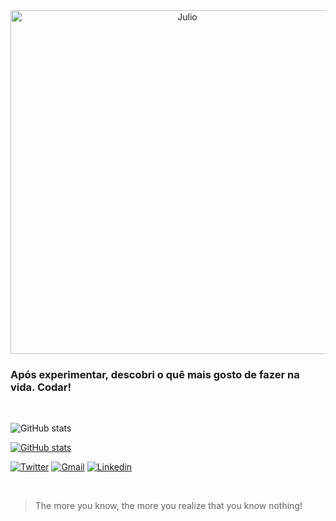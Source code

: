 <div align="center">
  <img alt="Julio" width=550" src="https://cdn.discordapp.com/attachments/979089537756176397/991943859070312468/unknown.png">
</div>

### Após experimentar, descobri o quê mais gosto de fazer na vida. Codar!

<br>

![GitHub stats](https://github-readme-stats.vercel.app/api?username=ojuliocesar&show_icons=true&theme=github_dark)

[![GitHub stats](https://github-readme-stats.vercel.app/api/top-langs/?username=ojuliocesar&layout=compact&theme=github_dark)](https://github.com/anuraghazra/github-readme-stats)

[![Twitter](https://img.shields.io/badge/Twitter-1DA1F2?style=for-the-badge&logo=twitter&logoColor=white)](https://twitter.com/MoyoShoyo)
[![Gmail](https://img.shields.io/badge/Gmail-D14836?style=for-the-badge&logo=gmail&logoColor=white)](mailto:juliocontact@gmail.com)
[![Linkedin](https://img.shields.io/badge/-LinkedIn-%230077B5?style=for-the-badge&logo=linkedin&logoColor=white)](https://www.linkedin.com/in/julio-cesar-589b6b243/)

<br>

> The more you know, the more you realize that you know nothing!
